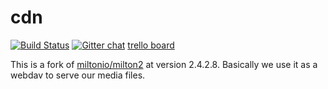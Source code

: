 cdn
===

[![Build Status](https://travis-ci.org/olw/cdn.svg?branch=master)](https://travis-ci.org/olw/cdn) [![Gitter chat](https://badges.gitter.im/olw.png)](https://gitter.im/olw) [trello board](https://trello.com/b/QV1NFXdz/project-board)

This is a fork of [miltonio/milton2](https://github.com/miltonio/milton2) at version 2.4.2.8. Basically we use it as a webdav to serve our media files.